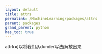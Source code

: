 ```yaml
---
layout: default
title: attrs
permalink: /MachineLearning/packages/attrs
parent: packages
grand_parent: python
has_toc: true
---
```


attrk可以将我们从dunder写法j解放出来